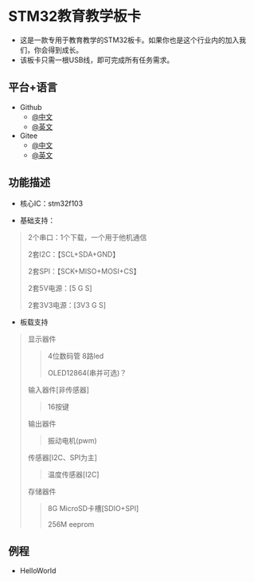 # STM32教育教学板卡

- 这是一款专用于教育教学的STM32板卡。如果你也是这个行业内的加入我们，你会得到成长。
- 该板卡只需一根USB线，即可完成所有任务需求。



## 平台+语言

  - Github
    - [@中文](https://github.com/Dxg-Tmy/STM32-Board-For-Education-Teaching/blob/main/README.zh.md)
    - [@英文](https://github.com/Dxg-Tmy/STM32-Board-For-Education-Teaching)
  - Gitee
    - [@中文](https://gitee.com/dxg_Project/STM32-Board-For-Education-Teaching/blob/main/README.zh.md)
    - [@英文](https://gitee.com/dxg_Project/STM32-Board-For-Education-Teaching)



## 功能描述

- 核心IC：stm32f103

- 基础支持：

>2个串口：1个下载，一个用于他机通信
>
>2套I2C：【SCL+SDA+GND】
>
>2套SPI：【SCK+MISO+MOSI+CS】
>
>2套5V电源：[5 G S]
>
>2套3V3电源：[3V3 G S]

- 板载支持

> 显示器件
>
> >4位数码管
> >8路led
> >
> >OLED12864(串并可选)？
>
> 输入器件[非传感器]
>
> >16按键
>
> 输出器件
>
> >振动电机(pwm)
>
> 传感器[I2C、SPI为主]
>
> >温度传感器[I2C]
>
> 存储器件
>
> >8G MicroSD卡槽[SDIO+SPI]
> >
> >256M eeprom

## 例程
- HelloWorld